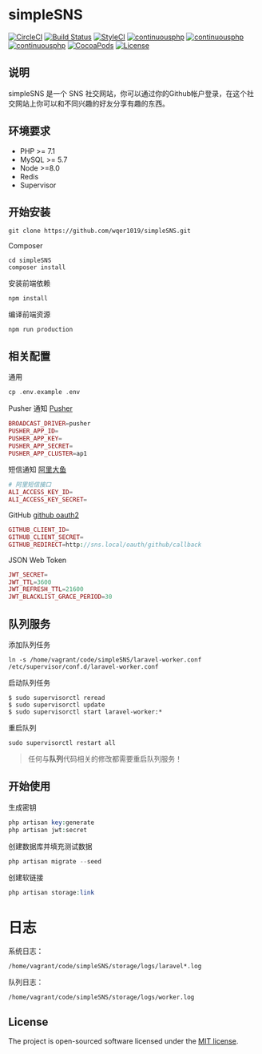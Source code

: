 # simpleSNS
[![CircleCI](https://circleci.com/gh/wqer1019/simpleSNS/tree/master.svg?style=svg)](https://circleci.com/gh/wqer1019/simpleSNS/tree/master)
[![Build Status](https://www.travis-ci.org/wqer1019/simpleSNS.svg?branch=master)](https://www.travis-ci.org/wqer1019/simpleSNS)
[![StyleCI](https://styleci.io/repos/118200259/shield?branch=master)](https://styleci.io/repos/118200259)
[![continuousphp](https://img.shields.io/badge/mysql-%3E%3D5.7-8B0A50.svg)](https://github.com/wqer1019/simpleSNS)
[![continuousphp](https://img.shields.io/badge/php-%3E%3D7.1-blue.svg)](https://github.com/wqer1019/simpleSNS)
[![continuousphp](https://img.shields.io/badge/node-%3E%3D8.0-ff69b4.svg)](https://github.com/wqer1019/simpleSNS)
[![CocoaPods](https://img.shields.io/cocoapods/dm/AFNetworking.svg)](https://github.com/wqer1019/simpleSNS)
[![License](https://poser.pugx.org/laravel/framework/license.svg)](https://packagist.org/packages/laravel/framework)
## 说明
simpleSNS 是一个 SNS 社交网站，你可以通过你的Github帐户登录，在这个社交网站上你可以和不同兴趣的好友分享有趣的东西。

## 环境要求
- PHP >= 7.1
- MySQL >= 5.7
- Node >=8.0
- Redis
- Supervisor

## 开始安装
```shell
git clone https://github.com/wqer1019/simpleSNS.git
```
Composer
```shell
cd simpleSNS
composer install
```
安装前端依赖
```npm
npm install
```
编译前端资源
```npm
npm run production
```
## 相关配置
通用
```php
cp .env.example .env
```
Pusher 通知 [Pusher](https://pusher.com)
```php
BROADCAST_DRIVER=pusher
PUSHER_APP_ID=
PUSHER_APP_KEY=
PUSHER_APP_SECRET=
PUSHER_APP_CLUSTER=ap1
```
短信通知 [阿里大鱼](https://dayu.aliyun.com/product/sms)
```php
# 阿里短信接口
ALI_ACCESS_KEY_ID=
ALI_ACCESS_KEY_SECRET=
```
GitHub [github oauth2](https://github.com/settings/applications/new) 
```php
GITHUB_CLIENT_ID=
GITHUB_CLIENT_SECRET=
GITHUB_REDIRECT=http://sns.local/oauth/github/callback
```
JSON Web Token
```php
JWT_SECRET=
JWT_TTL=3600
JWT_REFRESH_TTL=21600
JWT_BLACKLIST_GRACE_PERIOD=30
```
## 队列服务

添加队列任务
```shell
ln -s /home/vagrant/code/simpleSNS/laravel-worker.conf /etc/supervisor/conf.d/laravel-worker.conf
```
启动队列任务
 ```shell
$ sudo supervisorctl reread
$ sudo supervisorctl update
$ sudo supervisorctl start laravel-worker:*
```
重启队列
```shell
sudo supervisorctl restart all
```
> 任何与**队列**代码相关的修改都需要重启队列服务！

## 开始使用
生成密钥
```php
php artisan key:generate
php artisan jwt:secret
```
创建数据库并填充测试数据
```php
php artisan migrate --seed
```
创建软链接
```php
php artisan storage:link
```

# 日志

系统日志：
```$xslt
/home/vagrant/code/simpleSNS/storage/logs/laravel*.log
```
队列日志：
```$xslt
/home/vagrant/code/simpleSNS/storage/logs/worker.log
```

## License
The project is open-sourced software licensed under the [MIT license](https://mit-license.org/).
